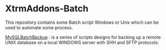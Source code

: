 # XtrmAddons-Batch
This repository contains some Batch script Windows or Unix which can be used to automate some process.

[MySQLBatchBackup](https://github.com/shim-sao/XtrmAddons-Batch/tree/master/MySQLBatchBackup) : is a series of scripts designs for backing up a remote UNIX database on a local WINDOWS server with SHH and SFTP protocols.